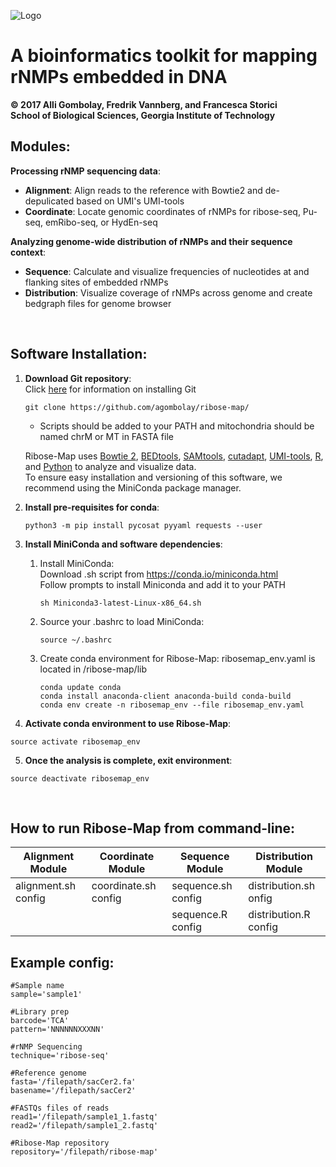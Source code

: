 ![Logo](https://github.com/agombolay/ribose-map/blob/master/logo.png)
# A bioinformatics toolkit for mapping rNMPs embedded in DNA
**© 2017 Alli Gombolay, Fredrik Vannberg, and Francesca Storici**  
**School of Biological Sciences, Georgia Institute of Technology**

## Modules:
**Processing rNMP sequencing data**:
* **Alignment**: Align reads to the reference with Bowtie2 and de-depulicated based on UMI's UMI-tools
* **Coordinate**: Locate genomic coordinates of rNMPs for ribose-seq, Pu-seq, emRibo-seq, or HydEn-seq

**Analyzing genome-wide distribution of rNMPs and their sequence context**:
* **Sequence**: Calculate and visualize frequencies of nucleotides at and flanking sites of embedded rNMPs
* **Distribution**: Visualize coverage of rNMPs across genome and create bedgraph files for genome browser 
 
&nbsp;
## Software Installation:

1. **Download Git repository**:  
    Click [here](https://git-scm.com/book/en/v2/Getting-Started-Installing-Git) for information on installing Git
    ```
    git clone https://github.com/agombolay/ribose-map/
    ```
    * Scripts should be added to your PATH and mitochondria should be named chrM or MT in FASTA file 

    Ribose-Map uses [Bowtie 2](https://sourceforge.net/projects/bowtie-bio/files/bowtie2/2.3.1), [BEDtools](http://bedtools.readthedocs.io/en/latest/content/installation.html), [SAMtools](http://www.htslib.org/download/), [cutadapt](http://cutadapt.readthedocs.io/en/stable/), [UMI-tools](https://github.com/CGATOxford/UMI-tools), [R](https://cran.r-project.org/), and [Python](https://www.python.org/) to analyze and visualize data.  
To ensure easy installation and versioning of this software, we recommend using the MiniConda package manager.

2. **Install pre-requisites for conda**:
     ```
     python3 -m pip install pycosat pyyaml requests --user
     ```

3. **Install MiniConda and software dependencies**:

     1. Install MiniConda:  
        Download .sh script from https://conda.io/miniconda.html  
        Follow prompts to install Miniconda and add it to your PATH 
        ```
        sh Miniconda3-latest-Linux-x86_64.sh
        ```
        
     2. Source your .bashrc to load MiniConda:
        ```
        source ~/.bashrc
        ```

     3. Create conda environment for Ribose-Map:
        ribosemap_env.yaml is located in /ribose-map/lib
        ```
        conda update conda
        conda install anaconda-client anaconda-build conda-build
        conda env create -n ribosemap_env --file ribosemap_env.yaml
        ```

4. **Activate conda environment to use Ribose-Map**:
```
source activate ribosemap_env
```

5. **Once the analysis is complete, exit environment**:  
```
source deactivate ribosemap_env
```

&nbsp;
## How to run Ribose-Map from command-line:

| Alignment Module        | Coordinate Module       | Sequence Module         | Distribution Module     |
| ----------------------- | ----------------------- | ----------------------- | ----------------------- |
| alignment.sh config     | coordinate.sh config    | sequence.sh config      | distribution.sh onfig   |
|                         |                         | sequence.R config       | distribution.R config   |

## Example config:
```
#Sample name
sample='sample1'

#Library prep
barcode='TCA'
pattern='NNNNNNXXXNN'

#rNMP Sequencing
technique='ribose-seq'

#Reference genome
fasta='/filepath/sacCer2.fa'
basename='/filepath/sacCer2'

#FASTQs files of reads
read1='/filepath/sample1_1.fastq'
read2='/filepath/sample1_2.fastq'

#Ribose-Map repository
repository='/filepath/ribose-map'
```
